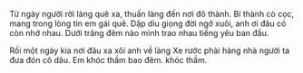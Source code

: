 Từ ngày người rời làng quê xa, thuấn làng đến nơi đô thành.
Bí thành cò cọc, mang trong lòng tin em gái quê.
Dập dìu giọng đời ngở xuôi, anh ơi đâu có còn nhớ nhau.
Dưới trăng đêm nào mình trao nhau tiếng yêu ban đầu.

Rồi một ngày kia
nơi đâu xa xôi anh về làng
Xe rước phài hàng nhà người ta đưa đón cô dâu.
Em khóc thầm bao đêm.
khóc thầm.